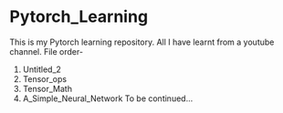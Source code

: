 # Pytorch_Learning
This is my Pytorch learning repository. All I have learnt from a youtube channel.
File order-
1. Untitled_2
2. Tensor_ops
3. Tensor_Math
4. A_Simple_Neural_Network
To be continued...
